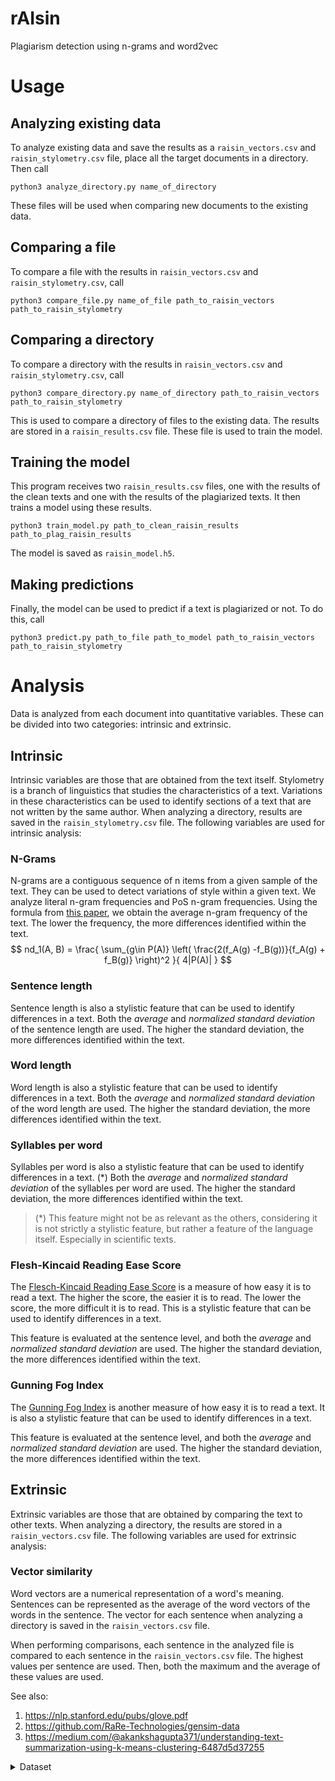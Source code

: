 # rAIsin
Plagiarism detection using n-grams and word2vec

# Usage

## Analyzing existing data
To analyze existing data and save the results as a `raisin_vectors.csv` and `raisin_stylometry.csv` file, place all the target documents in a directory. Then call
```
python3 analyze_directory.py name_of_directory
```
These files will be used when comparing new documents to the existing data.

## Comparing a file
To compare a file with the results in `raisin_vectors.csv` and `raisin_stylometry.csv`, call
```
python3 compare_file.py name_of_file path_to_raisin_vectors path_to_raisin_stylometry
```

## Comparing a directory
To compare a directory with the results in `raisin_vectors.csv` and `raisin_stylometry.csv`, call
```
python3 compare_directory.py name_of_directory path_to_raisin_vectors path_to_raisin_stylometry
```

This is used to compare a directory of files to the existing data. The results are stored in a `raisin_results.csv` file. These file is used to train the model.

## Training the model
This program receives two `raisin_results.csv` files, one with the results of the clean texts and one with the results of the plagiarized texts. It then trains a model using these results.
```
python3 train_model.py path_to_clean_raisin_results path_to_plag_raisin_results
```

The model is saved as `raisin_model.h5`.

## Making predictions
Finally, the model can be used to predict if a text is plagiarized or not. To do this, call
```
python3 predict.py path_to_file path_to_model path_to_raisin_vectors path_to_raisin_stylometry
```

# Analysis
Data is analyzed from each document into quantitative variables. These can be divided into two categories: intrinsic and extrinsic.

## Intrinsic
Intrinsic variables are those that are obtained from the text itself. Stylometry is a branch of linguistics that studies the characteristics of a text. Variations in these characteristics can be used to identify sections of a text that are not written by the same author. When analyzing a directory, results are saved in the `raisin_stylometry.csv` file. The following variables are used for intrinsic analysis:

### N-Grams
N-grams are a contiguous sequence of n items from a given sample of the text. They can be used to detect variations of style within a given text. We analyze literal n-gram frequencies and PoS n-gram frequencies.
Using the formula from [this paper](https://ceur-ws.org/Vol-502/paper8.pdf), we obtain the average n-gram frequency of the text. The lower the frequency, the more differences identified within the text.
$$
nd_1(A, B) = \frac{ \sum_{g\in P(A)} \left( \frac{2(f_A(g) -f_B(g))}{f_A(g) + f_B(g)} \right)^2 }{ 4|P(A)| }
$$

### Sentence length
Sentence length is also a stylistic feature that can be used to identify differences in a text. Both the _average_ and _normalized standard deviation_ of the sentence length are used. The higher the standard deviation, the more differences identified within the text.

### Word length
Word length is also a stylistic feature that can be used to identify differences in a text. Both the _average_ and _normalized standard deviation_ of the word length are used. The higher the standard deviation, the more differences identified within the text.

### Syllables per word
Syllables per word is also a stylistic feature that can be used to identify differences in a text. (*) Both the _average_ and _normalized standard deviation_ of the syllables per word are used. The higher the standard deviation, the more differences identified within the text.
> (*) This feature might not be as relevant as the others, considering it is not strictly a stylistic feature, but rather a feature of the language itself. Especially in scientific texts.

### Flesh-Kincaid Reading Ease Score
The [Flesch-Kincaid Reading Ease Score](https://en.wikipedia.org/wiki/Flesch%E2%80%93Kincaid_readability_tests) is a measure of how easy it is to read a text. The higher the score, the easier it is to read. The lower the score, the more difficult it is to read. This is a stylistic feature that can be used to identify differences in a text.

This feature is evaluated at the sentence level, and both the _average_ and _normalized standard deviation_ are used. The higher the standard deviation, the more differences identified within the text.

### Gunning Fog Index
The [Gunning Fog Index](https://en.wikipedia.org/wiki/Gunning_fog_index) is another measure of how easy it is to read a text. It is also a stylistic feature that can be used to identify differences in a text. 

This feature is evaluated at the sentence level, and both the _average_ and _normalized standard deviation_ are used. The higher the standard deviation, the more differences identified within the text.


## Extrinsic
Extrinsic variables are those that are obtained by comparing the text to other texts. When analyzing a directory, the results are stored in a `raisin_vectors.csv` file. The following variables are used for extrinsic analysis:

### Vector similarity
Word vectors are a numerical representation of a word's meaning. Sentences can be represented as the average of the word vectors of the words in the sentence. The vector for each sentence when analyzing a directory is saved in the `raisin_vectors.csv` file.

When performing comparisons, each sentence in the analyzed file is compared to each sentence in the `raisin_vectors.csv` file. The highest values per sentence are used. Then, both the maximum and the average of these values are used.

See also:
1. https://nlp.stanford.edu/pubs/glove.pdf
2. https://github.com/RaRe-Technologies/gensim-data
3. https://medium.com/@akankshagupta371/understanding-text-summarization-using-k-means-clustering-6487d5d37255

<details><summary>Dataset</summary>


Corpus is a shortened version of [PAN-PC-11](https://webis.de/data/pan-pc-11.html), selecting texts between 4500-5500 words. They are divided in the following:

[clean](./data/clean/) --> 740 texts without any plagiarism

[plag](./data/plag/) --> 706 texts with different types of plagiarism (translation, obfuscated, among others)

[sus](./data/sus/) --> 40 texts, some with plagiarism, some without (meant to help us determine our model's efficiency)

Each text has an accompanying `.xml`, with data regarding plagiarism (if any) and source.

</details>